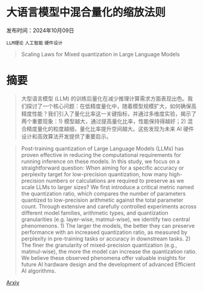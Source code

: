 # 大语言模型中混合量化的缩放法则

发布时间：2024年10月09日

`LLM理论` `人工智能` `硬件设计`

> Scaling Laws for Mixed quantization in Large Language Models

# 摘要

> 大型语言模型 (LLM) 的训练后量化在减少推理计算需求方面表现出色。我们探讨了一个核心问题：在低精度量化中，随着模型规模扩大，如何确保高精度性能？我们引入了量化比率这一关键指标，并通过多维度实验，揭示了两个重要现象：1) 模型越大，通过提高量化比率，性能保持得越好；2) 混合精度量化的粒度越细，量化比率提升空间越大。这些发现为未来 AI 硬件设计和高效算法开发提供了重要启示。

> Post-training quantization of Large Language Models (LLMs) has proven effective in reducing the computational requirements for running inference on these models. In this study, we focus on a straightforward question: When aiming for a specific accuracy or perplexity target for low-precision quantization, how many high-precision numbers or calculations are required to preserve as we scale LLMs to larger sizes? We first introduce a critical metric named the quantization ratio, which compares the number of parameters quantized to low-precision arithmetic against the total parameter count. Through extensive and carefully controlled experiments across different model families, arithmetic types, and quantization granularities (e.g. layer-wise, matmul-wise), we identify two central phenomenons. 1) The larger the models, the better they can preserve performance with an increased quantization ratio, as measured by perplexity in pre-training tasks or accuracy in downstream tasks. 2) The finer the granularity of mixed-precision quantization (e.g., matmul-wise), the more the model can increase the quantization ratio. We believe these observed phenomena offer valuable insights for future AI hardware design and the development of advanced Efficient AI algorithms.

[Arxiv](https://arxiv.org/abs/2410.06722)